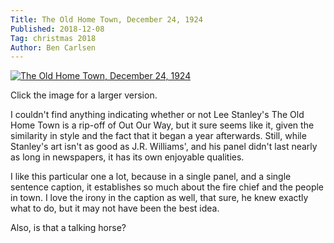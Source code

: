 ```yaml
---
Title: The Old Home Town, December 24, 1924
Published: 2018-12-08
Tag: christmas 2018
Author: Ben Carlsen
---
```


[![The Old Home Town, December 24, 1924](http://blog.arkholt.com/media/decstrips2018/08-OldHomeTown-241224.jpg)](http://blog.arkholt.com/media/decstrips2018/08-OldHomeTown-241224.jpg)

Click the image for a larger version.

I couldn't find anything indicating whether or not Lee Stanley's The Old Home Town is a rip-off of Out Our Way, but it sure seems like it, given the similarity in style and the fact that it began a year afterwards. Still, while Stanley's art isn't as good as J.R. Williams', and his panel didn't last nearly as long in newspapers, it has its own enjoyable qualities.

I like this particular one a lot, because in a single panel, and a single sentence caption, it establishes so much about the fire chief and the people in town. I love the irony in the caption as well, that sure, he knew exactly what to do, but it may not have been the best idea.

Also, is that a talking horse?
